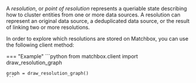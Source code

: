 A *resolution*, or *point of resolution* represents a queriable state describing how to cluster entities from one or more data sources. A resolution can represent an original data source, a deduplicated data source, or the result of linking two or more resolutions.

In order to explore which resolutions are stored on Matchbox, you can use the following client method:

=== "Example"
    ```python
    from matchbox.client import draw_resolution_graph

    graph = draw_resolution_graph()
    ```
